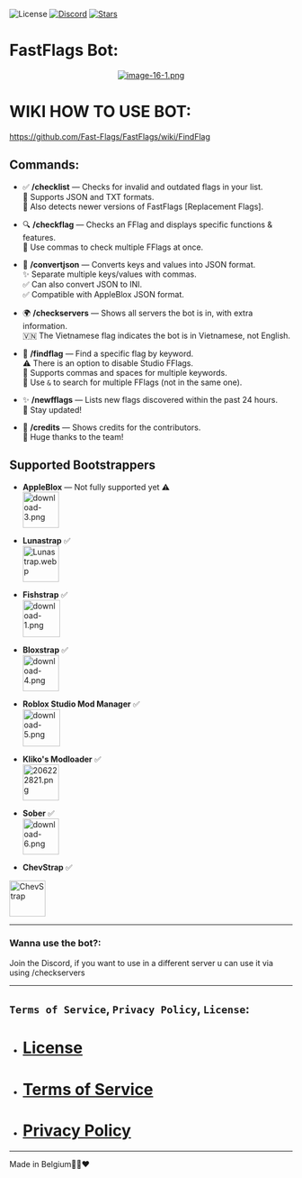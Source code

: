 ![License](https://img.shields.io/badge/License-ARR-blue?style=plastic&labelColor=white) [![Discord](https://img.shields.io/discord/1286323109267505275?style=plastic&logo=discord&label=Discord&labelColor=white&color=blue)](https://discord.gg/xF2u8hvPA5) [![Stars](https://img.shields.io/github/stars/Fast-Flags/FastFlags?style=plastic&label=⭐%20Stars&labelColor=ffffff&color=007ec6)](https://github.com/Fast-Flags/FastFlags/stargazers)



# FastFlags Bot:

<p align="center">
  <a href="https://postimg.cc/LhP8Qmfj">
    <img src="https://i.postimg.cc/8kKf55zX/image-16-1.png" alt="image-16-1.png">
  </a>
</p>

# WIKI HOW TO USE BOT:
https://github.com/Fast-Flags/FastFlags/wiki/FindFlag

## Commands:

- ✅ **/checklist** — Checks for invalid and outdated flags in your list.  
  📄 Supports JSON and TXT formats.  
  🔄 Also detects newer versions of FastFlags [Replacement Flags].

- 🔍 **/checkflag** — Checks an FFlag and displays specific functions & features.  
  📝 Use commas to check multiple FFlags at once.

- 🔄 **/convertjson** — Converts keys and values into JSON format.  
  ✨ Separate multiple keys/values with commas.  
  ✅ Can also convert JSON to INI.  
  ✅ Compatible with AppleBlox JSON format.

- 🌍 **/checkservers** — Shows all servers the bot is in, with extra information.  
  🇻🇳 The Vietnamese flag indicates the bot is in Vietnamese, not English.

- 🔎 **/findflag** — Find a specific flag by keyword.  
  ⚠️ There is an option to disable Studio FFlags.  
  🔢 Supports commas and spaces for multiple keywords.  
  🔗 Use `&` to search for multiple FFlags (not in the same one).

- ✨ **/newfflags** — Lists new flags discovered within the past 24 hours.  
  🔔 Stay updated!

- 👏 **/credits** — Shows credits for the contributors.  
  🙌 Huge thanks to the team!

## Supported Bootstrappers


- **AppleBlox** — Not fully supported yet ⚠️  
  <a href="https://postimg.cc/YGRhrHNd">
    <img src="https://i.postimg.cc/C5TD4MRp/download-3.png" alt="download-3.png" width="64" height="64">
  </a>

- **Lunastrap** ✅  
  <a href="https://postimg.cc/F7D5D6Pj">
    <img src="https://i.postimg.cc/cLNx4yw5/Lunastrap.webp" alt="Lunastrap.webp" width="64" height="64">
  </a>

- **Fishstrap** ✅  
  <a href="https://postimg.cc/62dFRb24">
    <img src="https://i.postimg.cc/xC7QwW95/download-1.png" alt="download-1.png" width="66" height="66">
  </a>

- **Bloxstrap** ✅  
  <a href="https://postimg.cc/jwVGDY5r">
    <img src="https://i.postimg.cc/wv3Hb6Y3/download-4.png" alt="download-4.png" width="64" height="64">
  </a>

- **Roblox Studio Mod Manager** ✅  
  <a href="https://postimg.cc/SnR05G5H">
    <img src="https://i.postimg.cc/pLY2mGBV/download-5.png" alt="download-5.png" width="66" height="66">
  </a>

- **Kliko's Modloader** ✅  
  <a href="https://postimg.cc/3WjHDNmf">
    <img src="https://i.postimg.cc/zD6D6RBN/206222821.png" alt="206222821.png" width="64" height="64">
  </a>

- **Sober** ✅  
  <a href="https://postimg.cc/ppYXxksT">
    <img src="https://i.postimg.cc/28gqQKv4/download-6.png" alt="download-6.png" width="64" height="64">
  </a>

- **ChevStrap** ✅
<a href="https://postimg.cc/MHK50PPC">
  <img src="https://i.postimg.cc/MHK50PPC/Untitled84-20250510205640.png" alt="ChevStrap" width="64" height="64">
</a>







---

### Wanna use the bot?:
Join the Discord, if you want to use in a different server u can use it via using /checkservers

---

## `Terms of Service`, `Privacy Policy`, `License`:

- # [License](https://github.com/Fast-Flags/FastFlags/blob/main/License)
- # [Terms of Service](https://github.com/Fast-Flags/Terms-of-Service/blob/main/TERMS_OF_SERVICE.md)
- # [Privacy Policy](https://github.com/Fast-Flags/FastFlags/blob/main/PRIVACY_POLICY.md)

---

Made in Belgium🖤💛❤️
